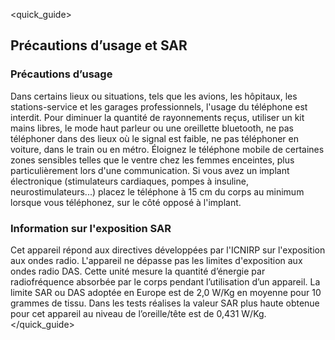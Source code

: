 <quick_guide>
## Précautions d’usage et SAR
### Précautions d’usage
Dans certains lieux ou situations, tels que les avions, les hôpitaux, les stations-service et les garages professionnels, l'usage du téléphone est interdit.
Pour diminuer la quantité de rayonnements reçus, utiliser un kit mains libres, le mode haut parleur ou une oreillette bluetooth, ne pas téléphoner dans des lieux où le signal est faible, ne pas téléphoner en voiture, dans le train ou en métro.  Éloignez le téléphone mobile de certaines zones sensibles telles que le ventre chez les femmes enceintes, plus particulièrement lors d'une communication.  Si vous avez un implant électronique (stimulateurs cardiaques, pompes à insuline, neurostimulateurs...) placez le téléphone à 15 cm du corps au minimum lorsque vous téléphonez, sur le côté opposé à l'implant.

### Information sur l'exposition SAR
Cet appareil répond aux directives développées par l'ICNIRP sur l'exposition aux ondes radio. L'appareil ne dépasse pas les limites d'exposition aux ondes radio DAS. Cette unité mesure la quantité d’énergie par radiofréquence absorbée par le corps pendant l’utilisation d’un appareil.  La limite SAR ou DAS adoptée en Europe est de 2,0 W/Kg en moyenne pour 10 grammes de tissu. Dans les tests réalises la valeur SAR plus haute obtenue pour cet appareil au niveau de l’oreille/tête est de 0,431 W/Kg.
</quick_guide>

